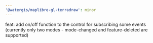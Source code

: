```yaml
---
'@watergis/maplibre-gl-terradraw': minor
---
```


feat: add on/off function to the control for subscribing some events (currently only two modes - mode-changed and feature-deleted are supported)
